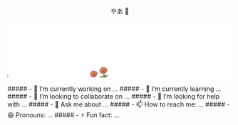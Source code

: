 <p align="center">
   やあ 👋
</p>
<p align="center">
   <img src="https://github.com/Manjunathravindra/afca/blob/main/ezgif.com-gif-maker.gif" alt="gif" title="gif-again">
</p>
##### - 🔭 I’m currently working on ...
##### - 🌱 I’m currently learning ...
##### - 👯 I’m looking to collaborate on ...
##### - 🤔 I’m looking for help with ...
##### - 💬 Ask me about ...
##### - 📫 How to reach me: ...
##### - 😄 Pronouns: ...
##### - ⚡ Fun fact: ...

